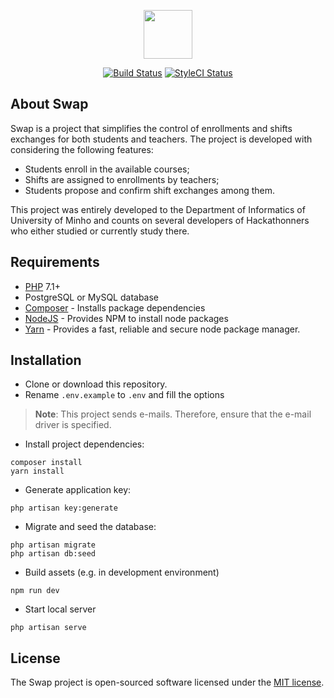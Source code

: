 <p align="center">
    <img src="https://image.ibb.co/fHdnSF/swap.png" height="78">
</p>

<p align="center">
    <a href="https://travis-ci.org/Hackathonners/swag"><img src="https://travis-ci.org/Hackathonners/swap.svg" alt="Build Status"></a>
    <a href="https://styleci.io/repos/7548986/"><img src="https://styleci.io/repos/7548986/shield?style=flat" alt="StyleCI Status"></a>
</p>

## About Swap

Swap is a project that simplifies the control of enrollments and shifts exchanges for both students and teachers. The project is developed with considering the following features:

- Students enroll in the available courses;
- Shifts are assigned to enrollments by teachers;
- Students propose and confirm shift exchanges among them.

This project was entirely developed to the Department of Informatics of University of Minho and counts on several developers of Hackathonners who either studied or currently study there.

## Requirements

- [PHP](http://php.net/) 7.1+
- PostgreSQL or MySQL database
- [Composer](https://getcomposer.org/) - Installs package dependencies
- [NodeJS](https://nodejs.org/en/) - Provides NPM to install node packages
- [Yarn](https://yarnpkg.com/lang/en/) - Provides a fast, reliable and secure node package manager.

## Installation

- Clone or download this repository.
- Rename `.env.example` to `.env` and fill the options
> **Note**: This project sends e-mails. Therefore, ensure that the e-mail driver is specified.

- Install project dependencies:
```
composer install
yarn install
```

- Generate application key:
```
php artisan key:generate
```

- Migrate and seed the database:
```
php artisan migrate
php artisan db:seed
```

- Build assets (e.g. in development environment)
```
npm run dev
```

- Start local server
```
php artisan serve
```

## License
The Swap project is open-sourced software licensed under the [MIT license](http://opensource.org/licenses/MIT).
